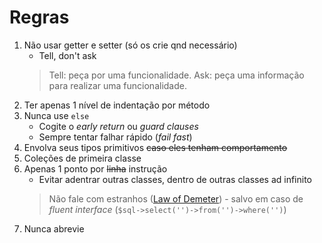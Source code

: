 # Regras

1. Não  usar getter e setter (só os crie qnd necessário)
    - Tell, don't ask
    > Tell: peça por uma funcionalidade. Ask: peça uma informação para realizar uma funcionalidade.
2. Ter apenas 1 nível de indentação por método
3. Nunca use `else`
    - Cogite o *early return* ou *guard clauses*
    - Sempre tentar falhar rápido (*fail fast*)
4. Envolva seus tipos primitivos ~~caso eles tenham comportamento~~
5. Coleções de primeira classe
6. Apenas 1 ponto por ~~linha~~ instrução
    - Evitar adentrar outras classes, dentro de outras classes ad infinito 
    > Não fale com estranhos ([Law of Demeter](http://wiki.c2.com/?LawOfDemeter)) - salvo em caso de *fluent interface* (`$sql->select('')->from('')->where('')`)
7. Nunca abrevie
